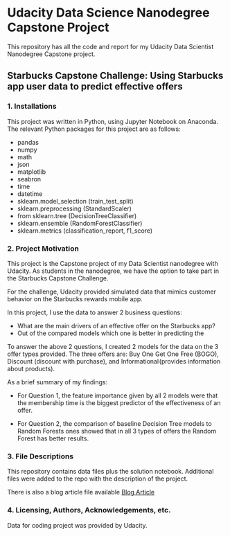 # Udacity Data Science Nanodegree Capstone Project

This repository has all the code and report for my Udacity Data Scientist Nanodegree Capstone project.

## Starbucks Capstone Challenge: Using Starbucks app user data to predict effective offers

### 1. Installations
This project was written in Python, using Jupyter Notebook on Anaconda. The relevant Python packages for this project are as follows:

- pandas
- numpy
- math
- json
- matplotlib
- seabron
- time
- datetime
- sklearn.model_selection (train_test_split)
- sklearn.preprocessing (StandardScaler)
- from sklearn.tree (DecisionTreeClassifier)
- sklearn.ensemble (RandomForestClassifier)
- sklearn.metrics (classification_report, f1_score)

### 2. Project Motivation
This project is the Capstone project of my Data Scientist nanodegree with Udacity. As students in the nanodegree, we have the option to take part in the Starbucks Capstone Challenge.

For the challenge, Udacity provided simulated data that mimics customer behavior on the Starbucks rewards mobile app.

In this project, I use the data to answer 2 business questions:

  - What are the main drivers of an effective offer on the Starbucks app?
  - Out of the compared models which one is better in predicting the 

To answer the above 2 questions, I created 2 models for the data on the 3 offer types provided. The three offers are: Buy One Get One Free (BOGO), Discount (discount with purchase), and Informational (provides information about products).

As a brief summary of my findings:
- For Question 1, the feature importance given by all 2 models were that the membership time is the biggest predictor of the effectiveness of an offer.

- For Question 2, the comparison of baseline Decision Tree models to Random Forests ones showed that in all 3 types of offers the Random Forest has better results.

### 3. File Descriptions
This repository contains data files plus the solution notebook. 
Additional files were added to the repo with the description of the project.

There is also a blog article file available [Blog Article](https://github.com/MarcinTom/udacity_data_science_nano_capstone/blob/96c6458a8a4406aa3fab63d18a29d2aa6fc3f124/Blog%20article.md)

### 4. Licensing, Authors, Acknowledgements, etc.

Data for coding project was provided by Udacity.
